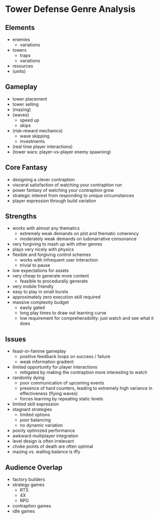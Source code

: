 # Tower Defense Genre Analysis

## Elements
- enemies
  - variations
- towers
  - traps
  - variations
- resources
- (units)

## Gameplay
- tower placement
- tower selling
- (mazing)
- (waves)
  - speed up
  - skips
- (risk-reward mechanics)
  - wave skipping
  - investments
- (real time player interactions)
- (tower wars: player-vs-player enemy spawning)

## Core Fantasy
- designing a clever contraption
- visceral satisfaction of watching your contraption run
- power fantasy of watching your contraption grow
- strategic interest from responding to unique circumstances
- player expression through build variation

## Strengths
- works with almost any thematics
  - extremely weak demands on plot and thematic coherency
  - moderately weak demands on ludonarrative consonance
- very forgiving to mash up with other genres
- plays very nicely with physics
- flexible and forgiving control schemes
  - works with infrequent user interaction
  - trivial to pause
- low expectations for assets
- very cheap to generate more content
  - feasible to procedurally generate
- very mobile friendly
- easy to play in small bursts
- approximately zero execution skill required
- massive complexity budget
  - easily gated
  - long play times to draw out learning curve
  - low requirement for comprehensibility: just watch and see what it does

## Issues
- feast-or-famine gameplay 
  - positive feedback loops on success / failure
  - weak information gradient
- limited opportunity for player interactions
  - mitigated by making the contraption more interesting to watch
- randomly dying
  - poor communication of upcoming events 
  - presence of hard counters, leading to extremely high variance in effectiveness (flying waves)
  - forces learning by repeating static levels
- limited skill expression
- stagnant strategies
  - limited options
  - poor balancing
  - no dynamic variation
- poorly optimized performance
- awkward multiplayer integration
- level design is often irrelevant
- choke points of death are often optimal
- mazing vs. walling balance is iffy

## Audience Overlap
- factory builders
- strategy games
  - RTS
  - 4X
  - RPG
- contraption games
- idle games